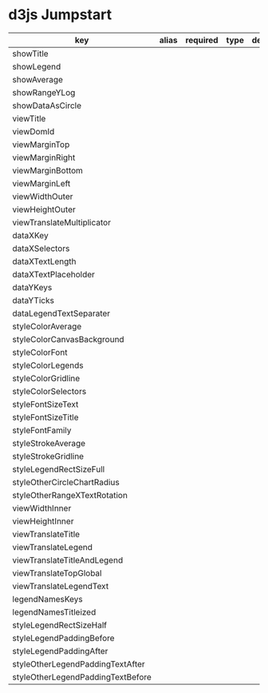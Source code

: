 # d3js Jumpstart

| key  | alias  | required  | type | description  |
|---|---|---|---|---|
| showTitle |   |   |   |   |
| showLegend |   |   |   |   |
| showAverage |   |   |   |   |
| showRangeYLog |   |   |   |   |
| showDataAsCircle |   |   |   |   |
| viewTitle |   |   |   |   |
| viewDomId |   |   |   |   |
| viewMarginTop |   |   |   |   |
| viewMarginRight |   |   |   |   |
| viewMarginBottom |   |   |   |   |
| viewMarginLeft |   |   |   |   |
| viewWidthOuter |   |   |   |   |
| viewHeightOuter  |   |   |   |   |
| viewTranslateMultiplicator |   |   |   |   |
| dataXKey |   |   |   |   |
| dataXSelectors |   |   |   |   |
| dataXTextLength |   |   |   |   |
| dataXTextPlaceholder |   |   |   |   |
| dataYKeys |   |   |   |   |
| dataYTicks |   |   |   |   |
| dataLegendTextSeparater |   |   |   |   |
| styleColorAverage |   |   |   |   |
| styleColorCanvasBackground |   |   |   |   |
| styleColorFont |   |   |   |   |
| styleColorLegends |   |   |   |   |
| styleColorGridline |   |   |   |   |
| styleColorSelectors |   |   |   |   |
| styleFontSizeText |   |   |   |   |
| styleFontSizeTitle |   |   |   |   |
| styleFontFamily |   |   |   |   |
| styleStrokeAverage |   |   |   |   |
| styleStrokeGridline |   |   |   |   |
| styleLegendRectSizeFull |   |   |   |   |
| styleOtherCircleChartRadius |   |   |   |   |
| styleOtherRangeXTextRotation |   |   |   |   |
| viewWidthInner |   |   |   |   |
| viewHeightInner |   |   |   |   |
| viewTranslateTitle |   |   |   |   |
| viewTranslateLegend |   |   |   |   |
| viewTranslateTitleAndLegend |   |   |   |   |
| viewTranslateTopGlobal |   |   |   |   |
| viewTranslateLegendText |   |   |   |   |
| legendNamesKeys |   |   |   |   |
| legendNamesTitleized |   |   |   |   |
| styleLegendRectSizeHalf |   |   |   |   |
| styleLegendPaddingBefore |   |   |   |   |
| styleLegendPaddingAfter |   |   |   |   |
| styleOtherLegendPaddingTextAfter |   |   |   |   |
| styleOtherLegendPaddingTextBefore |   |   |   |   |











